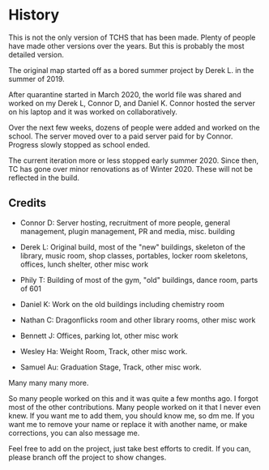 # History

This is not the only version of TCHS that has been made. Plenty of people have made other versions over the years. But this is probably the most detailed version.

The original map started off as a bored summer project by Derek L. in the summer of 2019.

After quarantine started in March 2020, the world file was shared and worked on my Derek L, Connor D, and Daniel K. Connor hosted the server on his laptop and it was worked on collaboratively.

Over the next few weeks, dozens of people were added and worked on the school. The server moved over to a paid server paid for by Connor. Progress slowly stopped as school ended.

The current iteration more or less stopped early summer 2020. Since then, TC has gone over minor renovations as of Winter 2020. These will not be reflected in the build.

## Credits

- Connor D: Server hosting, recruitment of more people, general management, plugin management, PR and media, misc. building

- Derek L: Original build, most of the "new" buildings, skeleton of the library, music room, shop classes, portables, locker room skeletons, offices, lunch shelter, other misc work

- Phily T: Building of most of the gym, "old" buildings, dance room, parts of 601

- Daniel K: Work on the old buildings including chemistry room

- Nathan C: Dragonflicks room and other library rooms, other misc work

- Bennett J: Offices, parking lot, other misc work

- Wesley Ha: Weight Room, Track, other misc work.

- Samuel Au: Graduation Stage, Track, other misc work.

Many many many more.

So many people worked on this and it was quite a few months ago. I forgot most of the other contributions. Many people worked on it that I never even knew. If you want me to add them, you should know me, so dm me. If you want me to remove your name or replace it with another name, or make corrections, you can also message me.

Feel free to add on the project, just take best efforts to credit. If you can, please branch off the project to show changes.

